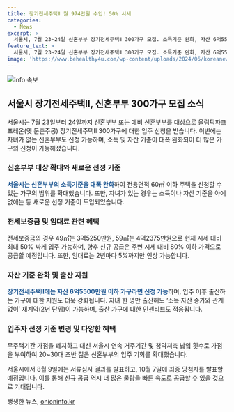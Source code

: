 ```yaml
---
title: 장기전세주택Ⅱ 월 974만원 수입! 50% 시세
categories:
  - News
excerpt: >
  서울시, 7월 23~24일 신혼부부 장기전세주택Ⅱ 300가구 모집. 소득기준 완화, 자산 6억5500만원 내외 조건. 서울시장 오세훈, 신혼부부 대책 설명. 12월부터 입주 시작. 소득, 자산 기준 완화로 자녀가 있든 없든 신청 가능. 임대료 2년마다 최대 5% 인상 가능. 올림픽파크포레온 49㎡ 150가구(무자녀), 59㎡ 150가구(유자녀) 모집. 재계약시 인센티브 및 출산 후 재계약 가능. 20~30대 초반 신혼부부에 입주 기회 확대. 당첨자 발표는 10월 7일. 장기전세주택Ⅱ 1000가구 이상 공급, 인근 공공청사 개발 등으로 확대 예정.
feature_text: >
  서울시, 7월 23~24일 신혼부부 장기전세주택Ⅱ 300가구 모집. 소득기준 완화, 자산 6억5500만원 내외 조건. 서울시장 오세훈, 신혼부부 대책 설명. 12월부터 입주 시작. 소득, 자산 기준 완화로 자녀가 있든 없든 신청 가능. 임대료 2년마다 최대 5% 인상 가능. 올림픽파크포레온 49㎡ 150가구(무자녀), 59㎡ 150가구(유자녀) 모집. 재계약시 인센티브 및 출산 후 재계약 가능. 20~30대 초반 신혼부부에 입주 기회 확대. 당첨자 발표는 10월 7일. 장기전세주택Ⅱ 1000가구 이상 공급, 인근 공공청사 개발 등으로 확대 예정.
image: 'https://www.behealthy4u.com/wp-content/uploads/2024/06/koreanews.jpg'
---
```


<p><img src="https://www.behealthy4u.com/wp-content/uploads/2024/06/koreanews.jpg" alt="info 속보" /></p>

<h2 data-ke-size="size26">서울시 장기전세주택Ⅱ, 신혼부부 300가구 모집 소식</h2>

<p>서울시는 7월 23일부터 24일까지 신혼부부 또는 예비 신혼부부를 대상으로 올림픽파크포레온(옛 둔촌주공) 장기전세주택Ⅱ 300가구에 대한 입주 신청을 받습니다. 이번에는 자녀가 없는 신혼부부도 신청 가능하며, 소득 및 자산 기준이 대폭 완화되어 더 많은 가구의 신청이 가능해졌습니다.</p>

<h3>신혼부부 대상 확대와 새로운 선정 기준</h3>

<p><b><span style="color: #1a5490;">서울시는 신혼부부의 소득기준을 대폭 완화</span></b>하여 전용면적 60㎡ 이하 주택을 신청할 수 있는 가구의 범위를 확대했습니다. 또한, 자녀가 있는 경우는 소득이나 자산 기준을 아예 없애는 등 새로운 선정 기준이 도입되었습니다.</p>

<h3>전세보증금 및 임대료 관련 혜택</h3>

<p>전세보증금의 경우 49㎡는 3억5250만원, 59㎡는 4억2375만원으로 현재 시세 대비 최대 50% 싸게 입주 가능하며, 향후 신규 공급은 주변 시세 대비 80% 이하 가격으로 공급할 예정입니다. 또한, 임대료는 2년마다 5%까지만 인상 가능합니다.</p>

<h3>자산 기준 완화 및 출산 지원</h3>

<p><b><span style="color: #1a5490;">장기전세주택Ⅱ에는 자산 6억5500만원 이하 가구라면 신청 가능</span></b>하며, 입주 이후 출산하는 가구에 대한 지원도 더욱 강화됩니다. 자녀 한 명만 출산해도 ‘소득·자산 증가와 관계없이’ 재계약(2년 단위)이 가능하며, 출산 가구에 대한 인센티브도 적용됩니다.</p>

<h3>입주자 선정 기준 변경 및 다양한 혜택</h3>

<p>무주택기간 가점을 폐지하고 대신 서울시 연속 거주기간 및 청약저축 납입 횟수로 가점을 부여하여 20~30대 초반 젊은 신혼부부의 입주 기회를 확대했습니다.</p>

<p>서울시에서 8월 9일에는 서류심사 결과를 발표하고, 10월 7일에 최종 당첨자를 발표할 예정입니다. 이를 통해 신규 공급 역시 더 많은 물량을 빠른 속도로 공급할 수 있을 것으로 기대됩니다.</p>
생생한 뉴스, <a href="https://onioninfo.kr" rel="dofollow">onioninfo.kr</a>


